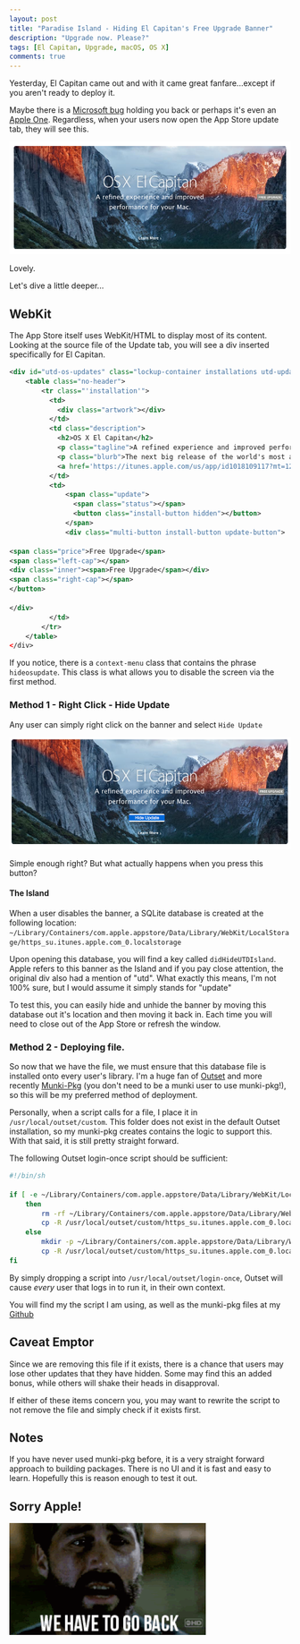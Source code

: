 ```yaml
---
layout: post
title: "Paradise Island - Hiding El Capitan's Free Upgrade Banner"
description: "Upgrade now. Please?"
tags: [El Capitan, Upgrade, macOS, OS X]
comments: true
---
```


Yesterday, El Capitan came out and with it came great fanfare...except if you aren't ready to deploy it.

Maybe there is a [Microsoft bug](https://support.microsoft.com/en-us/kb/3098396) holding you back or perhaps it's even an [Apple One](https://forums.developer.apple.com/message/47409#47409). Regardless,  when your users now open the App Store update tab, they will see this.

![Lovely](/images/2015/10/lovely.png)

Lovely.

Let's dive a little deeper...

## WebKit

The App Store itself uses WebKit/HTML to display most of its content. Looking at the source file of the Update tab, you will see a div inserted specifically for El Capitan.

```xml
<div id="utd-os-updates" class="lockup-container installations utd-updates updates hidden">
	<table class="no-header">
		<tr class="'installation'">
		  <td>
			<div class="artwork"></div>
		  </td>
		  <td class="description">
			<h2>OS X El Capitan</h2>
			<p class="tagline">A refined experience and improved performance for your Mac.</p>
			<p class="blurb">The next big release of the world's most advanced desktop operating system. Now available as a free upgrade.</p>
			<a href='https://itunes.apple.com/us/app/id1018109117?mt=12' class="learn-more">Learn More</a>
		  </td>
		  <td>
			  <span class="update">
				<span class="status"></span>
				<button class="install-button hidden"></button>
			  </span>
			  <div class="multi-button install-button update-button">

<span class="price">Free Upgrade</span>
<span class="left-cap"></span>
<div class="inner"><span>Free Upgrade</span></div>
<span class="right-cap"></span>
</button>

</div>
		  </td>
		</tr>
	</table>
</div>
```

If you notice, there is a `context-menu` class that contains the phrase `hideosupdate`. This class is what allows you to disable the screen via the first method.

### Method 1 - Right Click - Hide Update
Any user can simply right click on the banner and select `Hide Update`

![Hide Update](/images/2015/10/hideupdate.png)

Simple enough right? But what actually happens when you press this button?

#### The Island

When a user disables the banner, a SQLite database is created at the following location: `~/Library/Containers/com.apple.appstore/Data/Library/WebKit/LocalStorage/https_su.itunes.apple.com_0.localstorage`

Upon opening this database, you will find a key called `didHideUTDIsland`. Apple refers to this banner as the Island and if you pay close attention, the original div also had a mention of "utd". What exactly this means, I'm not 100% sure, but I would assume it simply stands for "update"

To test this, you can easily hide and unhide the banner by moving this database out it's location and then moving it back in. Each time you will need to close out of the App Store or refresh the window.

### Method 2 - Deploying file.
So now that we have the file, we must ensure that this database file is installed onto every user's library. I'm a huge fan of [Outset](https://github.com/chilcote/outset) and more recently [Munki-Pkg](https://github.com/munki/munki-pkg) (you don't need to be a munki user to use munki-pkg!), so this will be my preferred method of deployment.

Personally, when a script calls for a file, I place it in `/usr/local/outset/custom`. This folder does not exist in the default Outset installation, so my munki-pkg creates contains the logic to support this. With that said, it is still pretty straight forward.

The following Outset login-once script should be sufficient:

```bash
#!/bin/sh

if [ -e ~/Library/Containers/com.apple.appstore/Data/Library/WebKit/LocalStorage/https_su.itunes.apple.com_0.localstorage ]
    then
        rm -rf ~/Library/Containers/com.apple.appstore/Data/Library/WebKit/LocalStorage/https_su.itunes.apple.com_0.localstorage
        cp -R /usr/local/outset/custom/https_su.itunes.apple.com_0.localstorage ~/Library/Containers/com.apple.appstore/Data/Library/WebKit/LocalStorage/
    else
        mkdir -p ~/Library/Containers/com.apple.appstore/Data/Library/WebKit/LocalStorage
        cp -R /usr/local/outset/custom/https_su.itunes.apple.com_0.localstorage ~/Library/Containers/com.apple.appstore/Data/Library/WebKit/LocalStorage/
fi
```

By simply dropping a script into `/usr/local/outset/login-once`, Outset will cause _every_ user that logs in to run it, in their own context.

You will find my the script I am using, as well as the munki-pkg files at my [Github](https://github.com/erikng/munki-pkg-projects/tree/master/Outset_OL_HideUTDIsland)

## Caveat Emptor
Since we are removing this file if it exists, there is a chance that users may lose other updates that they have hidden. Some may find this an added bonus, while others will shake their heads in disapproval. 

If either of these items concern you, you may want to rewrite the script to not remove the file and simply check if it exists first.

## Notes
If you have never used munki-pkg before, it is a very straight forward approach to building packages. There is no UI and it is fast and easy to learn. Hopefully this is reason enough to test it out.

## Sorry Apple!

![Jack](/images/2015/10/lost.gif)
